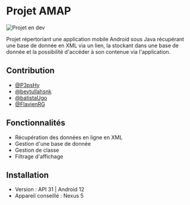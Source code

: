 # Projet AMAP


![Projet en dev](https://img.shields.io/badge/Status-Fini-red.svg)

Projet répertoriant une application mobile Android sous Java récupérant une base de donnée en XML via un lien, la stockant dans une base de donnée et la possibilité d'accéder à son contenue via l'application.



## Contribution

- [@P3psHy](https://www.github.com/P3psHy)
- [@beytullahsnk](https://www.github.com/beytullahsnk)
- [@batistaUgo](https://www.github.com/batistaUgo)
- [@FlavienRG](https://www.github.com/FlavienRG)
 


## Fonctionnalités

- Récupération des données en ligne en XML
- Gestion d'une base de donnée
- Gestion de classe
- Filtrage d'affichage


## Installation

- Version : API 31 | Android 12
- Appareil conseillé : Nexus 5 


